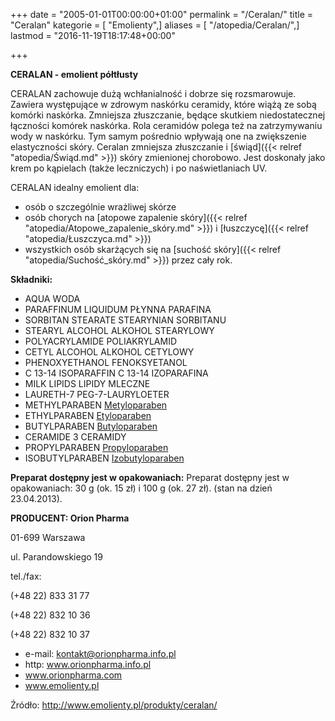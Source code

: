+++
date = "2005-01-01T00:00:00+01:00"
permalink = "/Ceralan/"
title = "Ceralan"
kategorie = [ "Emolienty",]
aliases = [ "/atopedia/Ceralan/",]
lastmod = "2016-11-19T18:17:48+00:00"

+++

**CERALAN - emolient półtłusty**

CERALAN zachowuje dużą wchłanialność i dobrze się rozsmarowuje. Zawiera występujące w zdrowym naskórku ceramidy, które wiążą ze sobą komórki naskórka. Zmniejsza złuszczanie, będące skutkiem niedostatecznej łączności komórek naskórka. Rola ceramidów polega też na zatrzymywaniu wody w naskórku. Tym samym pośrednio wpływają one na zwiększenie elastyczności skóry. Ceralan zmniejsza złuszczanie i [świąd]({{< relref "atopedia/Świąd.md" >}}) skóry zmienionej chorobowo. Jest doskonały jako krem po kąpielach (także leczniczych) i po naświetlaniach UV.

CERALAN idealny emolient dla:

-   osób o szczególnie wrażliwej skórze
-   osób chorych na [atopowe zapalenie skóry]({{< relref "atopedia/Atopowe_zapalenie_skóry.md" >}}) i [łuszczycę]({{< relref "atopedia/Łuszczyca.md" >}})
-   wszystkich osób skarżących się na [suchość skóry]({{< relref "atopedia/Suchość_skóry.md" >}}) przez cały rok.

**Składniki:**

-   AQUA WODA
-   PARAFFINUM LIQUIDUM PŁYNNA PARAFINA
-   SORBITAN STEARATE STEARYNIAN SORBITANU
-   STEARYL ALCOHOL ALKOHOL STEARYLOWY
-   POLYACRYLAMIDE POLIAKRYLAMID
-   CETYL ALCOHOL ALKOHOL CETYLOWY
-   PHENOXYETHANOL FENOKSYETANOL
-   C 13-14 ISOPARAFFIN C 13-14 IZOPARAFINA
-   MILK LIPIDS LIPIDY MLECZNE
-   LAURETH-7 PEG-7-LAURYLOETER
-   METHYLPARABEN [Metyloparaben](/atopedia/Metyloparaben)
-   ETHYLPARABEN [Etyloparaben](/atopedia/Etyloparaben)
-   BUTYLPARABEN [Butyloparaben](/atopedia/Butyloparaben)
-   CERAMIDE 3 CERAMIDY
-   PROPYLPARABEN [Propyloparaben](/atopedia/Propyloparaben)
-   ISOBUTYLPARABEN [Izobutyloparaben](/atopedia/Izobutyloparaben)

**Preparat dostępny jest w opakowaniach:** Preparat dostępny jest w opakowaniach: 30 g (ok. 15 zł) i 100 g (ok. 27 zł). (stan na dzień 23.04.2013).

**PRODUCENT: Orion Pharma**

01-699 Warszawa

ul. Parandowskiego 19

tel./fax:

(+48 22) 833 31 77

(+48 22) 832 10 36

(+48 22) 832 10 37

-   e-mail: kontakt@orionpharma.info.pl
-   http: www.orionpharma.info.pl
-   www.orionpharma.com
-   www.emolienty.pl

Źródło: <http://www.emolienty.pl/produkty/ceralan/>
